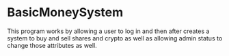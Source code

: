 # BasicMoneySystem
This program works by allowing a user to log in and then after creates a system to buy and sell shares and crypto as well as allowing admin status to change those attributes as well.
